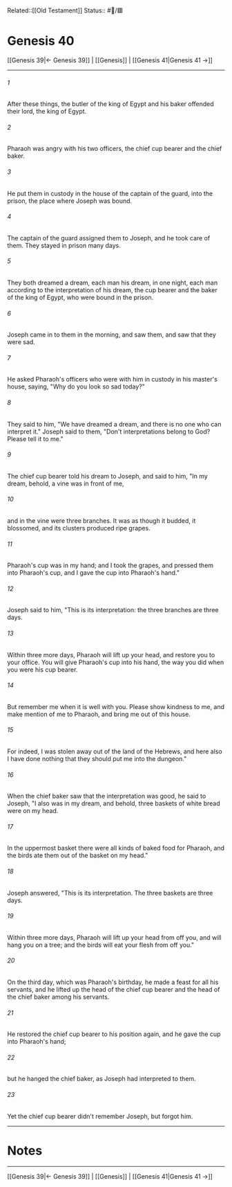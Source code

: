 Related::[[Old Testament]]
Status:: #📖/🟥
# Genesis 40

[[Genesis 39|← Genesis 39]] | [[Genesis]] | [[Genesis 41|Genesis 41 →]]
***



###### 1 
After these things, the butler of the king of Egypt and his baker offended their lord, the king of Egypt. 

###### 2 
Pharaoh was angry with his two officers, the chief cup bearer and the chief baker. 

###### 3 
He put them in custody in the house of the captain of the guard, into the prison, the place where Joseph was bound. 

###### 4 
The captain of the guard assigned them to Joseph, and he took care of them. They stayed in prison many days. 

###### 5 
They both dreamed a dream, each man his dream, in one night, each man according to the interpretation of his dream, the cup bearer and the baker of the king of Egypt, who were bound in the prison. 

###### 6 
Joseph came in to them in the morning, and saw them, and saw that they were sad. 

###### 7 
He asked Pharaoh's officers who were with him in custody in his master's house, saying, "Why do you look so sad today?" 

###### 8 
They said to him, "We have dreamed a dream, and there is no one who can interpret it." Joseph said to them, "Don't interpretations belong to God? Please tell it to me." 

###### 9 
The chief cup bearer told his dream to Joseph, and said to him, "In my dream, behold, a vine was in front of me, 

###### 10 
and in the vine were three branches. It was as though it budded, it blossomed, and its clusters produced ripe grapes. 

###### 11 
Pharaoh's cup was in my hand; and I took the grapes, and pressed them into Pharaoh's cup, and I gave the cup into Pharaoh's hand." 

###### 12 
Joseph said to him, "This is its interpretation: the three branches are three days. 

###### 13 
Within three more days, Pharaoh will lift up your head, and restore you to your office. You will give Pharaoh's cup into his hand, the way you did when you were his cup bearer. 

###### 14 
But remember me when it is well with you. Please show kindness to me, and make mention of me to Pharaoh, and bring me out of this house. 

###### 15 
For indeed, I was stolen away out of the land of the Hebrews, and here also I have done nothing that they should put me into the dungeon." 

###### 16 
When the chief baker saw that the interpretation was good, he said to Joseph, "I also was in my dream, and behold, three baskets of white bread were on my head. 

###### 17 
In the uppermost basket there were all kinds of baked food for Pharaoh, and the birds ate them out of the basket on my head." 

###### 18 
Joseph answered, "This is its interpretation. The three baskets are three days. 

###### 19 
Within three more days, Pharaoh will lift up your head from off you, and will hang you on a tree; and the birds will eat your flesh from off you." 

###### 20 
On the third day, which was Pharaoh's birthday, he made a feast for all his servants, and he lifted up the head of the chief cup bearer and the head of the chief baker among his servants. 

###### 21 
He restored the chief cup bearer to his position again, and he gave the cup into Pharaoh's hand; 

###### 22 
but he hanged the chief baker, as Joseph had interpreted to them. 

###### 23 
Yet the chief cup bearer didn't remember Joseph, but forgot him.

---
# Notes


***
[[Genesis 39|← Genesis 39]] | [[Genesis]] | [[Genesis 41|Genesis 41 →]]

